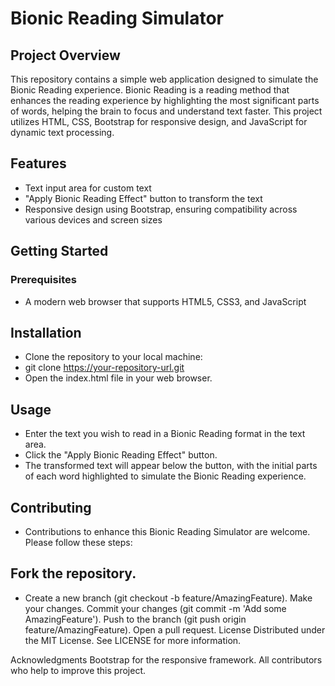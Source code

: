 # Bionic Reading Simulator

## Project Overview
This repository contains a simple web application designed to simulate the Bionic Reading experience. Bionic Reading is a reading method that enhances the reading experience by highlighting the most significant parts of words, helping the brain to focus and understand text faster. This project utilizes HTML, CSS, Bootstrap for responsive design, and JavaScript for dynamic text processing.

## Features
- Text input area   for custom text
- "Apply Bionic Reading Effect" button to transform the text
- Responsive design using Bootstrap, ensuring compatibility across various devices and screen sizes

## Getting Started
### Prerequisites
- A modern web browser that supports HTML5, CSS3, and JavaScript

## Installation
- Clone the repository to your local machine:
- git clone https://your-repository-url.git
- Open the index.html file in your web browser.

## Usage
* Enter the text you wish to read in a Bionic Reading format in the text area.
* Click the "Apply Bionic Reading Effect" button.
* The transformed text will appear below the button, with the initial parts of each word highlighted to simulate the Bionic Reading experience.

## Contributing
* Contributions to enhance this Bionic Reading Simulator are welcome. Please follow these steps:

## Fork the repository.
- Create a new branch (git checkout -b feature/AmazingFeature).
Make your changes.
Commit your changes (git commit -m 'Add some AmazingFeature').
Push to the branch (git push origin feature/AmazingFeature).
Open a pull request.
License
Distributed under the MIT License. See LICENSE for more information.

Acknowledgments
Bootstrap for the responsive framework.
All contributors who help to improve this project.

